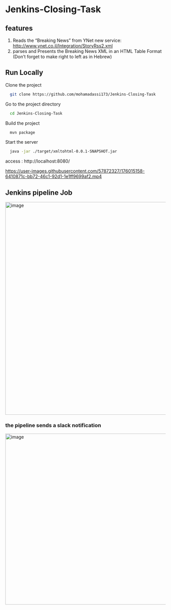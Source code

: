 # Jenkins-Closing-Task

## features  
1. Reads the “Breaking News” from YNet new service: http://www.ynet.co.il/Integration/StoryRss2.xml  
2. parses and Presents the Breaking
News XML in an HTML Table Format (Don’t forget to make right to left as in
Hebrew)


## Run Locally

Clone the project

```bash
  git clone https://github.com/mohamadassi173/Jenkins-Closing-Task   
```

Go to the project directory

```bash
  cd Jenkins-Closing-Task 
```

Build the project

```bash
  mvn package  
```

Start the server

```bash
  java -jar ./target/xmltohtml-0.0.1-SNAPSHOT.jar
```

access : http://localhost:8080/ 


https://user-images.githubusercontent.com/57872327/176015158-6410871c-bb72-46c1-92d1-1e1ff9699af2.mp4

## Jenkins pipeline Job

<img width="668" alt="image" src="https://user-images.githubusercontent.com/57872327/176038731-d1951a5b-e526-4c8a-81a5-bf13c91885a6.png">

### the pipeline sends a slack notification
<img width="537" alt="image" src="https://user-images.githubusercontent.com/57872327/176038638-d3075267-7f8d-42f8-a291-79dccd4de4dd.png">
